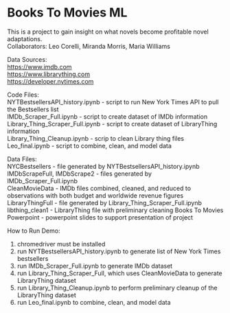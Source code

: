 # Books To Movies ML

This is a project to gain insight on what novels become profitable novel adaptations.</br>
Collaborators: Leo Corelli, Miranda Morris, Maria Williams

Data Sources:</br>
https://www.imdb.com</br>
https://www.librarything.com</br>
https://developer.nytimes.com

Code Files:</br>
NYTBestsellersAPI_history.ipynb - script to run New York Times API to pull the Bestsellers list</br>
IMDb_Scraper_Full.ipynb - script to create dataset of IMDb information</br>
Library_Thing_Scraper_Full.ipynb - script to create dataset of LibraryThing information</br>
Library_Thing_Cleanup.ipynb - scrip to clean Library thing files</br>
Leo_final.ipynb - script to combine, clean, and model data

Data Files:</br>
NYCBestsellers - file generated by NYTBestsellersAPI_history.ipynb</br>
IMDbScrapeFull, IMDbScrape2 - files generated by IMDb_Scraper_Full.ipynb</br>
CleanMovieData - IMDb files combined, cleaned, and reduced to observations with both budget and worldwide revenue figures</br>
LibraryThingFull - file generated by Library_Thing_Scraper_Full.ipynb</br>
libthing_clean1 - LibraryThing file with preliminary cleaning
Books To Movies Powerpoint - powerpoint slides to support presentation of project</br>

How to Run Demo:</br>
1) chromedriver must be installed</br>
2) run NYTBestsellersAPI_history.ipynb to generate list of New York Times bestsellers</br>
3) run IMDb_Scraper_Full.ipynb to generate IMDb dataset</br>
4) run Library_Thing_Scraper_Full, which uses CleanMovieData to generate LibraryThing dataset</br>
5) run Library_Thing_Cleanup.ipynb to perform preliminary cleanup of the LibraryThing dataset</br>
6) run Leo_final.ipynb to combine, clean, and model data
